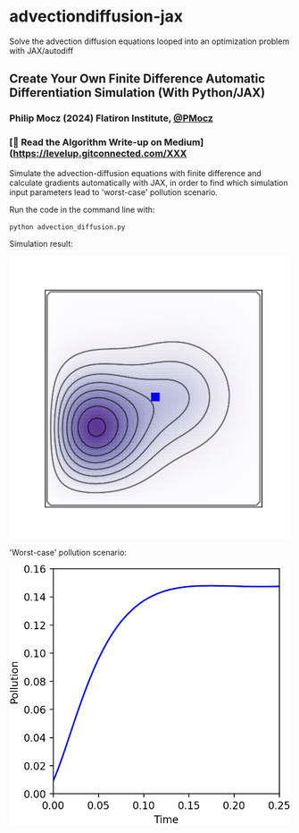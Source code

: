 # advectiondiffusion-jax
Solve the advection diffusion equations looped into an optimization problem with JAX/autodiff

## Create Your Own Finite Difference Automatic Differentiation Simulation (With Python/JAX)

### Philip Mocz (2024) Flatiron Institute, [@PMocz](https://twitter.com/PMocz)

### [📝 Read the Algorithm Write-up on Medium](https://levelup.gitconnected.com/XXX

Simulate the advection-diffusion equations with finite difference and calculate gradients automatically with JAX,
in order to find which simulation input parameters lead to 'worst-case' pollution scenario.


Run the code in the command line with:

```console
python advection_diffusion.py
```

Simulation result:

![Simulation](./simulation.png)

'Worst-case' pollution scenario:

![Pollution](./pollution.png)